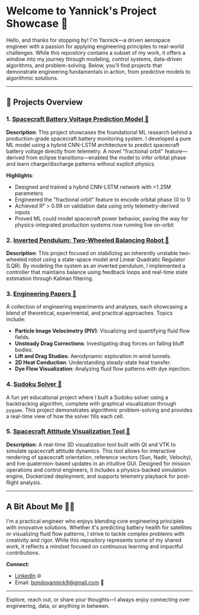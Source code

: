 # Welcome to Yannick's Project Showcase 🚀

Hello, and thanks for stopping by! I'm Yannick—a driven aerospace engineer with a passion for applying engineering principles to real-world challenges. While this repository contains a subset of my work, it offers a window into my journey through modeling, control systems, data-driven algorithms, and problem-solving. Below, you'll find projects that demonstrate engineering fundamentals in action, from predictive models to algorithmic solutions.

---

## 📂 Projects Overview

### 1. [Spacecraft Battery Voltage Prediction Model 🔋](./Battery_Voltage_Prediction)  
**Description**: This project showcases the foundational ML research behind a production-grade spacecraft battery monitoring system. I developed a pure ML model using a hybrid CNN-LSTM architecture to predict spacecraft battery voltage directly from telemetry. A novel "fractional orbit" feature—derived from eclipse transitions—enabled the model to infer orbital phase and learn charge/discharge patterns without explicit physics.

**Highlights**:
- Designed and trained a hybrid CNN-LSTM network with >1.25M parameters
- Engineered the "fractional orbit" feature to encode orbital phase (0 to 1)
- Achieved R² > 0.99 on validation data using only telemetry-derived inputs
- Proved ML could model spacecraft power behavior, paving the way for physics-integrated production systems now running live on-orbit

### 2. [Inverted Pendulum: Two-Wheeled Balancing Robot 🤖](./Inverted_Pendulum)  
**Description**: This project focused on stabilizing an inherently unstable two-wheeled robot using a state-space model and Linear Quadratic Regulator (LQR). By modeling the system as an inverted pendulum, I implemented a controller that maintains balance using feedback loops and real-time state estimation through Kalman filtering.

### 3. [Engineering Papers 📄](./Papers)  
A collection of engineering experiments and analyses, each showcasing a blend of theoretical, experimental, and practical approaches. Topics include:
- **Particle Image Velocimetry (PIV)**: Visualizing and quantifying fluid flow fields.  
- **Unsteady Drag Corrections**: Investigating drag forces on falling bluff bodies.  
- **Lift and Drag Studies**: Aerodynamic exploration in wind tunnels.  
- **2D Heat Conduction**: Understanding steady-state heat transfer.  
- **Dye Flow Visualization**: Analyzing fluid flow patterns with dye injection.

### 4. [Sudoku Solver 🧩](./Sudoku_Solver)  
A fun yet educational project where I built a Sudoku solver using a backtracking algorithm, complete with graphical visualization through `pygame`. This project demonstrates algorithmic problem-solving and provides a real-time view of how the solver fills each cell.

### 5. [Spacecraft Attitude Visualization Tool 🌌](./OrbitVizProjectRoot)  
**Description**: A real-time 3D visualization tool built with Qt and VTK to simulate spacecraft attitude dynamics. This tool allows for interactive rendering of spacecraft orientation, reference vectors (Sun, Nadir, Velocity), and live quaternion-based updates in an intuitive GUI. Designed for mission operations and control engineers, it includes a physics-backed simulation engine, Dockerized deployment, and supports telemetry playback for post-flight analysis.

---

## A Bit About Me 🧑‍🚀

I'm a practical engineer who enjoys blending core engineering principles with innovative solutions. Whether it's predicting battery health for satellites or visualizing fluid flow patterns, I strive to tackle complex problems with creativity and rigor. While this repository represents some of my shared work, it reflects a mindset focused on continuous learning and impactful contributions.

**Connect**:
- [LinkedIn](https://www.linkedin.com/in/yannab) 🌐
- Email: bondoyannick9@gmail.com 📧

---

Explore, reach out, or share your thoughts—I always enjoy connecting over engineering, data, or anything in between.

